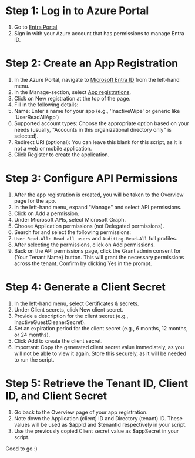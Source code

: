 # Step 1: Log in to Azure Portal
1. Go to [Entra Portal](https://portal.azure.com/)
2. Sign in with your Azure account that has permissions to manage Entra ID.

# Step 2: Create an App Registration
1. In the Azure Portal, navigate to [Microsoft Entra ID](https://portal.azure.com/#view/Microsoft_AAD_IAM/ActiveDirectoryMenuBlade/~/Overview) from the left-hand menu.
2. In the Manage-section, select [App registrations](https://portal.azure.com/#view/Microsoft_AAD_IAM/ActiveDirectoryMenuBlade/~/RegisteredApps).
3. Click on New registration at the top of the page.
4. Fill in the following details:
5. Name: Enter a name for your app (e.g., 'InactiveWipe' or generic like 'UserReadAllApp')
6. Supported account types: Choose the appropriate option based on your needs (usually, "Accounts in this organizational directory only" is selected).
7. Redirect URI (optional): You can leave this blank for this script, as it is not a web or mobile application.
8. Click Register to create the application.

# Step 3: Configure API Permissions
1. After the app registration is created, you will be taken to the Overview page for the app.
2. In the left-hand menu, expand "Manage" and select API permissions.
3. Click on Add a permission.
4. Under Microsoft APIs, select Microsoft Graph.
5. Choose Application permissions (not Delegated permissions).
6. Search for and select the following permissions:
7. `User.Read.All: Read all users` and `AuditLog.Read.All` full profiles.
8. After selecting the permissions, click on Add permissions.
9. Back on the API permissions page, click the Grant admin consent for {Your Tenant Name} button. This will grant the necessary permissions across the tenant. Confirm by clicking Yes in the prompt.

# Step 4: Generate a Client Secret
1. In the left-hand menu, select Certificates & secrets.
2. Under Client secrets, click New client secret.
3. Provide a description for the client secret (e.g., InactiveGuestCleanerSecret).
4. Set an expiration period for the client secret (e.g., 6 months, 12 months, or 24 months).
5. Click Add to create the client secret.
6. Important: Copy the generated client secret value immediately, as you will not be able to view it again. Store this securely, as it will be needed to run the script.

# Step 5: Retrieve the Tenant ID, Client ID, and Client Secret
1. Go back to the Overview page of your app registration.
2. Note down the Application (client) ID and Directory (tenant) ID. These values will be used as $appId and $tenantId respectively in your script.
3. Use the previously copied Client secret value as $appSecret in your script.

Good to go :)

